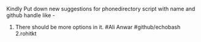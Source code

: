 Kindly Put down new suggestions for phonedirectory script with name and github handle like -
1. There should be more options in it. #Ali Anwar #github/echobash
2.rohitkt
